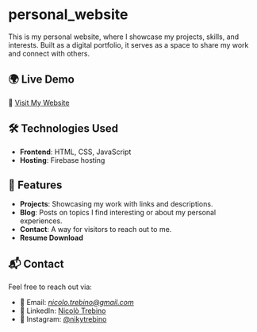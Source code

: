 # personal_website

This is my personal website, where I showcase my projects, skills, and interests. Built as a digital portfolio, it serves as a space to share my work and connect with others.  

## 🌍 Live Demo  
🔗 [Visit My Website](https://nicolotrebino.com)  

## 🛠️ Technologies Used  
- **Frontend**: HTML, CSS, JavaScript  
- **Hosting**: Firebase hosting  

## 🚀 Features    
- **Projects**: Showcasing my work with links and descriptions.
- **Blog**: Posts on topics I find interesting or about my personal experiences.
- **Contact**: A way for visitors to reach out to me.  
- **Resume Download**  

## 📬 Contact  
Feel free to reach out via:  
- 📧 Email: *nicolo.trebino@gmail.com*  
- 💼 LinkedIn: [Nicolò Trebino](https://www.linkedin.com/in/nicol%C3%B2-trebino-624620303?utm_source=share&utm_campaign=share_via&utm_content=profile&utm_medium=ios_app)
- 📸 Instagram: [@nikytrebino](https://www.instagram.com/nikytrebino?igsh=MTlpOTRvZHNnNWllag%3D%3D&utm_source=qr)
